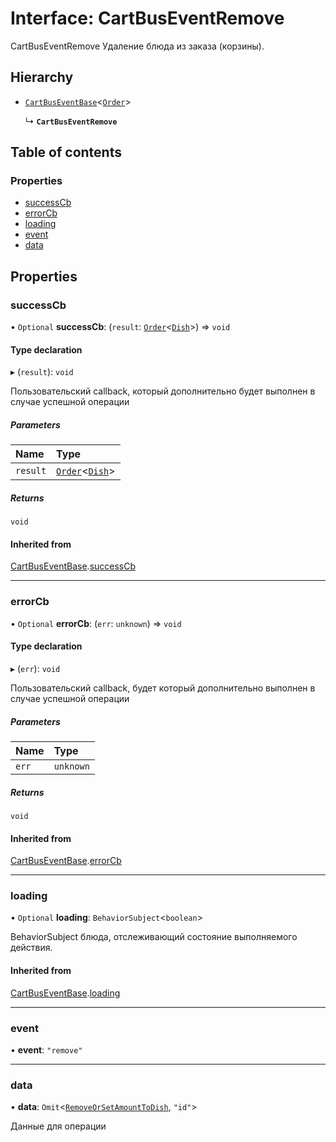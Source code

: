 # Interface: CartBusEventRemove

CartBusEventRemove
Удаление блюда из заказа (корзины).

## Hierarchy

- [`CartBusEventBase`](CartBusEventBase.md)<[`Order`](Order.md)\>

  ↳ **`CartBusEventRemove`**

## Table of contents

### Properties

- [successCb](CartBusEventRemove.md#successcb)
- [errorCb](CartBusEventRemove.md#errorcb)
- [loading](CartBusEventRemove.md#loading)
- [event](CartBusEventRemove.md#event)
- [data](CartBusEventRemove.md#data)

## Properties

### successCb

• `Optional` **successCb**: (`result`: [`Order`](Order.md)<[`Dish`](Dish.md)\>) => `void`

#### Type declaration

▸ (`result`): `void`

Пользовательский callback, который дополнительно будет выполнен в случае успешной операции

##### Parameters

| Name | Type |
| :------ | :------ |
| `result` | [`Order`](Order.md)<[`Dish`](Dish.md)\> |

##### Returns

`void`

#### Inherited from

[CartBusEventBase](CartBusEventBase.md).[successCb](CartBusEventBase.md#successcb)

___

### errorCb

• `Optional` **errorCb**: (`err`: `unknown`) => `void`

#### Type declaration

▸ (`err`): `void`

Пользовательский callback, будет который дополнительно  выполнен в случае успешной операции

##### Parameters

| Name | Type |
| :------ | :------ |
| `err` | `unknown` |

##### Returns

`void`

#### Inherited from

[CartBusEventBase](CartBusEventBase.md).[errorCb](CartBusEventBase.md#errorcb)

___

### loading

• `Optional` **loading**: `BehaviorSubject`<`boolean`\>

BehaviorSubject блюда, отслеживающий состояние выполняемого действия.

#### Inherited from

[CartBusEventBase](CartBusEventBase.md).[loading](CartBusEventBase.md#loading)

___

### event

• **event**: ``"remove"``

___

### data

• **data**: `Omit`<[`RemoveOrSetAmountToDish`](RemoveOrSetAmountToDish.md), ``"id"``\>

Данные для операции
